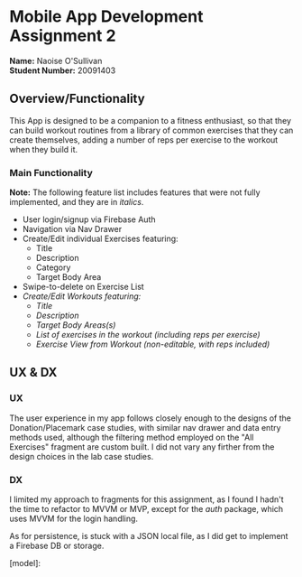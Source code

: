 # Mobile App Development Assignment 2

**Name:** Naoise O'Sullivan  
**Student Number:** 20091403

## Overview/Functionality

This App is designed to be a companion to a fitness enthusiast, so that they can build workout routines from a library of common exercises that they can create themselves, adding a number of reps per exercise to the workout when they build it.

### Main Functionality

**Note:** The following feature list includes features that were not fully implemented, and they are in *italics*.

- User login/signup via Firebase Auth
- Navigation via Nav Drawer
- Create/Edit individual Exercises featuring:
    - Title
    - Description
    - Category
    - Target Body Area
- Swipe-to-delete on Exercise List
- *Create/Edit Workouts featuring:*
    - *Title*
    - *Description*
    - *Target Body Areas(s)*
    - *List of exercises in the workout (including reps per exercise)*
    - *Exercise View from Workout (non-editable, with reps included)*

## UX & DX

### UX

The user experience in my app follows closely enough to the designs of the Donation/Placemark case studies, with similar nav drawer and data entry methods used, although the filtering method employed on the "All Exercises" fragment are custom built. I did not vary any firther from the design choices in the lab case studies.

### DX

I limited my approach to fragments for this assignment, as I found I hadn't the time to refactor to MVVM or MVP, except for the *auth* package, which uses MVVM for the login handling.  

As for persistence, is stuck with a JSON local file, as I did get to implement a Firebase DB or storage. 


[model]: 
